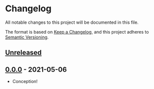 # Changelog

All notable changes to this project will be documented in this file.

The format is based on [Keep a Changelog](https://keepachangelog.com/en/1.0.0/),
and this project adheres to [Semantic Versioning](https://semver.org/spec/v2.0.0.html).

## [Unreleased]

## [0.0.0] - 2021-05-06

- Conception!

[Unreleased]: https://github.com/2e0byo/pygallica-autobib/compare/v0.0.0...HEAD
[0.0.0]: https://github.com/2e0byo/pygallica-autobib/releases/tag/v0.0.0
